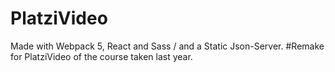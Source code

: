 # PlatziVideo
Made with Webpack 5, React and Sass / and a Static Json-Server.
#Remake for PlatziVideo of the course taken last year.
